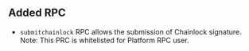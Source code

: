Added RPC
--------

- `submitchainlock` RPC allows the submission of Chainlock signature.
Note: This PRC is whitelisted for Platform RPC user.

